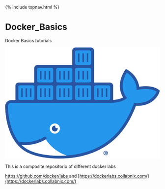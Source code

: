 {% include topnav.html %}


# Docker_Basics
Docker Basics tutorials


![Moby](assets/Moby-logo.webp "Docker")

This is a composite repositorio of different docker labs

[https://github.com/docker/labs ](https://github.com/docker/labs) and [https://dockerlabs.collabnix.com/](https://dockerlabs.collabnix.com/)


